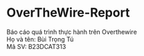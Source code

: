 # OverTheWire-Report
Báo cáo quá trình thực hành trên Overthewire  
Họ và tên: Bùi Trọng Tú  
Mã SV: B23DCAT313  
